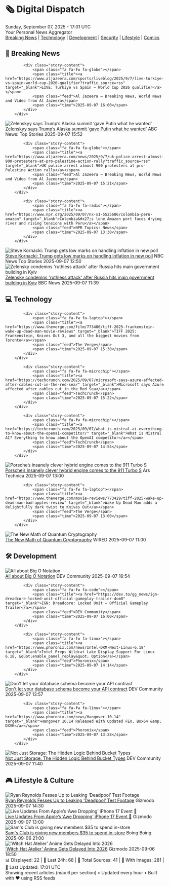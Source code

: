 <!-- Processing 54 RSS feeds at 2025-09-07 17:01:32 UTC -->
<!-- Processing: XKCD -->
<!-- Processing: Garfield -->
<!-- Processing: Cyanide & Happiness -->
<!-- Processing: Questionable Content -->
<!-- Processing: Girl Genius -->
<!-- Processing: Al Jazeera Breaking News -->
<!-- Processing: NPR News -->
<!-- Processing: Reuters Top News -->
<!-- Processing: ABC News Breaking -->
<!-- Processing: NBC News Breaking -->
<!-- Processing: Hacker News -->
<!-- Processing: Dev.to -->
<!-- Processing: Phoronix Linux News -->
<!-- Processing: OMG! Ubuntu -->
<!-- Processing: DistroWatch -->
<!-- Processing: Red Hat Blog -->
<!-- Processing: Ubuntu Blog -->
<!-- Processing: GitHub Blog -->
<!-- Processing: DZone -->
<!-- Processing: Lifehacker -->
<!-- Processing: Boing Boing -->
<!-- Generated 3 new posts out of 21 feeds processed -->
<div class="newspaper-header">
    <h1 class="newspaper-title">🗞️ Digital Dispatch</h1>
    <div class="newspaper-date">Sunday, September 07, 2025 - 17:01 UTC</div>
    <div class="newspaper-subtitle">Your Personal News Aggregator</div>
</div>

<div class="newspaper-nav">
    <a href="#breaking">Breaking News</a> |
    <a href="#tech">Technology</a> |
    <a href="#dev">Development</a> |
    <a href="#security">Security</a> |
    <a href="#lifestyle">Lifestyle</a> |
    <a href="#webcomics">Comics</a>
</div>

<div class="news-section breaking-news" id="breaking">
<h2 class="section-header">🚨 Breaking News</h2>
<div class="stories-container">
<div class="story">
            
            <div class="story-content">
                <span class="fa fa-fw fa-globe"></span>
                <span class="title"><a href="https://www.aljazeera.com/sports/liveblog/2025/9/7/live-turkiye-vs-spain-world-cup-2026-qualifier?traffic_source=rss" target="_blank">LIVE: Turkiye vs Spain – World Cup 2026 qualifier</a></span>
                <span class="feed">Al Jazeera – Breaking News, World News and Video from Al Jazeera</span>
                <span class="time">2025-09-07 16:00</span>
            </div>
        </div>
<div class="story">
            <img src="https://s.abcnews.com/images/ThisWeek/raddatz-1-abc-er-250905_1757103928943_hpMain_4x3t_384.jpg" alt="Zelenskyy says Trump’s Alaska summit ‘gave Putin what he wanted’" class="story-image" loading="lazy" onerror="this.style.display='none'">
            <div class="story-content">
                <span class="fa fa-fw fa-tv"></span>
                <span class="title"><a href="https://abcnews.go.com/Politics/zelenskyy-trumps-alaska-summit-gave-putin-wanted/story?id=125336611" target="_blank">Zelenskyy says Trump’s Alaska summit ‘gave Putin what he wanted’</a></span>
                <span class="feed">ABC News: Top Stories</span>
                <span class="time">2025-09-07 15:52</span>
            </div>
        </div>
<div class="story">
            
            <div class="story-content">
                <span class="fa fa-fw fa-globe"></span>
                <span class="title"><a href="https://www.aljazeera.com/news/2025/9/7/uk-police-arrest-almost-900-protesters-at-pro-palestine-action-rally?traffic_source=rss" target="_blank">UK police arrest almost 900 protesters at pro-Palestine Action rally</a></span>
                <span class="feed">Al Jazeera – Breaking News, World News and Video from Al Jazeera</span>
                <span class="time">2025-09-07 15:21</span>
            </div>
        </div>
<div class="story">
            
            <div class="story-content">
                <span class="fa fa-fw fa-radio"></span>
                <span class="title"><a href="https://www.npr.org/2025/09/07/nx-s1-5525686/colombia-peru-amazon" target="_blank">Colombia&#x27;s lone Amazon port faces drying river and rising tensions with Peru</a></span>
                <span class="feed">NPR Topics: News</span>
                <span class="time">2025-09-07 13:30</span>
            </div>
        </div>
<div class="story">
            <img src="https://media-cldnry.s-nbcnews.com/image/upload/t_fit_1500w/mpx/2704722219/2025_09/1757249402077_mtp_clip_kornacki_250907_1920x1080-bwt0ss.jpg" alt="Steve Kornacki: Trump gets low marks on handling inflation in new poll" class="story-image" loading="lazy" onerror="this.style.display='none'">
            <div class="story-content">
                <span class="fa fa-fw fa-broadcast-tower"></span>
                <span class="title"><a href="https://www.nbcnews.com/meet-the-press/video/steve-kornacki-trump-gets-low-marks-on-handling-inflation-in-new-poll-246995013506" target="_blank">Steve Kornacki: Trump gets low marks on handling inflation in new poll</a></span>
                <span class="feed">NBC News Top Stories</span>
                <span class="time">2025-09-07 12:50</span>
            </div>
        </div>
<div class="story">
            <img src="https://ichef.bbci.co.uk/ace/standard/240/cpsprodpb/e006/live/9d7ada90-8bae-11f0-94f7-a595856b120f.jpg" alt="Zelensky condemns &#x27;ruthless attack&#x27; after Russia hits main government building in Kyiv" class="story-image" loading="lazy" onerror="this.style.display='none'">
            <div class="story-content">
                <span class="fa fa-fw fa-earth-americas"></span>
                <span class="title"><a href="https://www.bbc.com/news/articles/cpq5dl5y4nlo?at_medium=RSS&at_campaign=rss" target="_blank">Zelensky condemns &#x27;ruthless attack&#x27; after Russia hits main government building in Kyiv</a></span>
                <span class="feed">BBC News</span>
                <span class="time">2025-09-07 11:39</span>
            </div>
        </div>
</div>
</div>
<div class="news-section tech-news" id="tech">
<h2 class="section-header">💻 Technology</h2>
<div class="stories-container">
<div class="story">
            
            <div class="story-content">
                <span class="fa fa-fw fa-laptop"></span>
                <span class="title"><a href="https://www.theverge.com/film/773480/tiff-2025-frankenstein-wake-up-dead-man-movie-reviews" target="_blank">TIFF 2025: Frankenstein, Knives Out 3, and all the biggest movies from Toronto</a></span>
                <span class="feed">The Verge</span>
                <span class="time">2025-09-07 15:30</span>
            </div>
        </div>
<div class="story">
            
            <div class="story-content">
                <span class="fa fa-fw fa-microchip"></span>
                <span class="title"><a href="https://techcrunch.com/2025/09/07/microsoft-says-azure-affected-after-cables-cut-in-the-red-sea/" target="_blank">Microsoft says Azure affected after cables cut in the Red Sea</a></span>
                <span class="feed">TechCrunch</span>
                <span class="time">2025-09-07 15:22</span>
            </div>
        </div>
<div class="story">
            
            <div class="story-content">
                <span class="fa fa-fw fa-microchip"></span>
                <span class="title"><a href="https://techcrunch.com/2025/09/07/what-is-mistral-ai-everything-to-know-about-the-openai-competitor/" target="_blank">What is Mistral AI? Everything to know about the OpenAI competitor</a></span>
                <span class="feed">TechCrunch</span>
                <span class="time">2025-09-07 14:54</span>
            </div>
        </div>
<div class="story">
            <img src="https://cdn.arstechnica.net/wp-content/uploads/2025/09/911_turbos_1001-500x500.jpg" alt="Porsche’s insanely clever hybrid engine comes to the 911 Turbo S" class="story-image" loading="lazy" onerror="this.style.display='none'">
            <div class="story-content">
                <span class="fa fa-fw fa-cog"></span>
                <span class="title"><a href="https://arstechnica.com/cars/2025/09/porsches-insanely-clever-hybrid-engine-comes-to-the-911-turbo-s/" target="_blank">Porsche’s insanely clever hybrid engine comes to the 911 Turbo S</a></span>
                <span class="feed">Ars Technica</span>
                <span class="time">2025-09-07 13:00</span>
            </div>
        </div>
<div class="story">
            
            <div class="story-content">
                <span class="fa fa-fw fa-laptop"></span>
                <span class="title"><a href="https://www.theverge.com/movie-reviews/773429/tiff-2025-wake-up-dead-man-bad-apples-review" target="_blank">Wake Up Dead Man adds a delightfully dark twist to Knives Out</a></span>
                <span class="feed">The Verge</span>
                <span class="time">2025-09-07 13:00</span>
            </div>
        </div>
<div class="story">
            <img src="https://media.wired.com/photos/68b18dd8848cb7db8ce4d2a6/master/pass/BetterQuantumSecrets-crWei-AnJin-Lede.jpeg" alt="The New Math of Quantum Cryptography" class="story-image" loading="lazy" onerror="this.style.display='none'">
            <div class="story-content">
                <span class="fa fa-fw fa-bolt"></span>
                <span class="title"><a href="https://www.wired.com/story/the-new-math-of-quantum-cryptography/" target="_blank">The New Math of Quantum Cryptography</a></span>
                <span class="feed">WIRED</span>
                <span class="time">2025-09-07 11:00</span>
            </div>
        </div>
</div>
</div>
<div class="news-section dev-news" id="dev">
<h2 class="section-header">🛠️ Development</h2>
<div class="stories-container">
<div class="story">
            <img src="https://media2.dev.to/dynamic/image/width=800%2Cheight=%2Cfit=scale-down%2Cgravity=auto%2Cformat=auto/https%3A%2F%2Fdev-to-uploads.s3.amazonaws.com%2Fuploads%2Farticles%2Fnjtgnbjq7neerv1nwtp9.png" alt="All about Big O Notation" class="story-image" loading="lazy" onerror="this.style.display='none'">
            <div class="story-content">
                <span class="fa fa-fw fa-code"></span>
                <span class="title"><a href="https://dev.to/extinctsion/all-about-big-o-notation-20j8" target="_blank">All about Big O Notation</a></span>
                <span class="feed">DEV Community</span>
                <span class="time">2025-09-07 16:54</span>
            </div>
        </div>
<div class="story">
            
            <div class="story-content">
                <span class="fa fa-fw fa-code"></span>
                <span class="title"><a href="https://dev.to/gg_news/ign-dreadcore-locked-unit-official-gameplay-trailer-4cm8" target="_blank">IGN: Dreadcore: Locked Unit – Official Gameplay Trailer</a></span>
                <span class="feed">DEV Community</span>
                <span class="time">2025-09-07 16:00</span>
            </div>
        </div>
<div class="story">
            
            <div class="story-content">
                <span class="fa fa-fw fa-linux"></span>
                <span class="title"><a href="https://www.phoronix.com/news/Intel-DRM-Next-Linux-6.18" target="_blank">Intel Preps Wildcat Lake Display Support For Linux 6.18, &quot;enable_panel_replay&quot; Option</a></span>
                <span class="feed">Phoronix</span>
                <span class="time">2025-09-07 14:14</span>
            </div>
        </div>
<div class="story">
            <img src="https://media2.dev.to/dynamic/image/width=800%2Cheight=%2Cfit=scale-down%2Cgravity=auto%2Cformat=auto/https%3A%2F%2Fmermaid.ink%2Fimg%2Fpako%3AeNo9UNFKxDAQ_JWwTx7kapNa08uDoFcE4QTx0fYeotlrA21Scil4lv67uRYdWHZnYGaXneDLaQQJjVdDSw7vtSUR5VN1U6qgPtUZN0ey3T6Qx7eXKhY5qAv6Vdp3Bm2o1nb77J0NaPURaEwzGmTwI1Lo0ffqSmG6htcQWuyxBhnHzjRtqKG2czQNyn441__5vBubFuRJdefIxkGrgKVR8dD-X_VxH_q9G20AKdiSAXKCb5B5mqT3PKdwAckykQguMsE4ywueZjOFn2VVmhTibhchOMuKHWcFBdQmOP-6_mV5z_wLzZJajQ%3Ftype%3Dpng" alt="Don&#x27;t let your database schema become your API contract" class="story-image" loading="lazy" onerror="this.style.display='none'">
            <div class="story-content">
                <span class="fa fa-fw fa-code"></span>
                <span class="title"><a href="https://dev.to/thanmatt/dont-let-your-database-schema-become-your-api-contract-2nke" target="_blank">Don&#x27;t let your database schema become your API contract</a></span>
                <span class="feed">DEV Community</span>
                <span class="time">2025-09-07 13:57</span>
            </div>
        </div>
<div class="story">
            
            <div class="story-content">
                <span class="fa fa-fw fa-linux"></span>
                <span class="title"><a href="https://www.phoronix.com/news/Hangover-10.14" target="_blank">Hangover 10.14 Released With Updated FEX, Box64 &amp; DXVK</a></span>
                <span class="feed">Phoronix</span>
                <span class="time">2025-09-07 13:28</span>
            </div>
        </div>
<div class="story">
            <img src="https://media2.dev.to/dynamic/image/width=800%2Cheight=%2Cfit=scale-down%2Cgravity=auto%2Cformat=auto/https%3A%2F%2Fdev-to-uploads.s3.amazonaws.com%2Fuploads%2Farticles%2Figx914afrvwjahej31bf.png" alt="Not Just Storage: The Hidden Logic Behind Bucket Types" class="story-image" loading="lazy" onerror="this.style.display='none'">
            <div class="story-content">
                <span class="fa fa-fw fa-code"></span>
                <span class="title"><a href="https://dev.to/jatin_goel_dac08bb6728f1e/not-just-storage-the-hidden-logic-behind-bucket-types-2a5j" target="_blank">Not Just Storage: The Hidden Logic Behind Bucket Types</a></span>
                <span class="feed">DEV Community</span>
                <span class="time">2025-09-07 11:40</span>
            </div>
        </div>
</div>
</div>
<div class="news-section lifestyle-news" id="lifestyle">
<h2 class="section-header">🎮 Lifestyle & Culture</h2>
<div class="stories-container">
<div class="story">
            <img src="https://gizmodo.com/app/uploads/2025/09/deadpool-hed.jpg" alt="Ryan Reynolds Fesses Up to Leaking ‘Deadpool’ Test Footage" class="story-image" loading="lazy" onerror="this.style.display='none'">
            <div class="story-content">
                <span class="fa fa-fw fa-computer"></span>
                <span class="title"><a href="https://gizmodo.com/ryan-reynolds-fesses-up-to-leaking-deadpool-test-footage-2000655053" target="_blank">Ryan Reynolds Fesses Up to Leaking ‘Deadpool’ Test Footage</a></span>
                <span class="feed">Gizmodo</span>
                <span class="time">2025-09-07 14:30</span>
            </div>
        </div>
<div class="story">
            <img src="https://gizmodo.com/app/uploads/2025/09/Apple-Event-2025.jpg" alt="Live Updates From Apple’s ‘Awe Dropping’ iPhone 17 Event 🔴" class="story-image" loading="lazy" onerror="this.style.display='none'">
            <div class="story-content">
                <span class="fa fa-fw fa-computer"></span>
                <span class="title"><a href="https://gizmodo.com/live-updates-from-apples-awe-dropping-iphone-17-event-2000652081" target="_blank">Live Updates From Apple’s ‘Awe Dropping’ iPhone 17 Event 🔴</a></span>
                <span class="feed">Gizmodo</span>
                <span class="time">2025-09-07 13:00</span>
            </div>
        </div>
<div class="story">
            <img src="https://i0.wp.com/boingboing.net/wp-content/uploads/2025/09/Sams-Club-Membership.jpg?fit=1260%2C946&amp;quality=60&amp;ssl=1" alt="Sam&#x27;s Club is giving new members $35 to spend in-store" class="story-image" loading="lazy" onerror="this.style.display='none'">
            <div class="story-content">
                <span class="fa fa-fw fa-arrow-right"></span>
                <span class="title"><a href="https://boingboing.net/2025/09/06/sams-club-is-giving-new-members-35-to-spend-in-store.html" target="_blank">Sam&#x27;s Club is giving new members $35 to spend in-store</a></span>
                <span class="feed">Boing Boing</span>
                <span class="time">2025-09-06 21:00</span>
            </div>
        </div>
<div class="story">
            <img src="https://gizmodo.com/app/uploads/2025/09/witch-hat-atelier-hed.jpg" alt="‘Witch Hat Atelier’ Anime Gets Delayed Into 2026" class="story-image" loading="lazy" onerror="this.style.display='none'">
            <div class="story-content">
                <span class="fa fa-fw fa-computer"></span>
                <span class="title"><a href="https://gizmodo.com/witch-hat-atelier-anime-gets-delayed-into-2026-2000654964" target="_blank">‘Witch Hat Atelier’ Anime Gets Delayed Into 2026</a></span>
                <span class="feed">Gizmodo</span>
                <span class="time">2025-09-06 18:50</span>
            </div>
        </div>
</div>
</div>

<div class="newspaper-footer">
    <div class="stats">
        📊 Displayed: 22 | 📅 Last 24h: 68 | 📡 Total Sources: 41 | 📸 With Images: 281 |
        🔄 Last Updated: 17:01 UTC
    </div>
    <div class="footer-note">
        Showing recent articles (max 6 per section) • Updated every hour • Built with ❤️ using RSS feeds
    </div>
</div>
